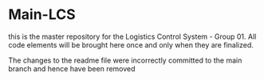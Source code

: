 # Main-LCS
this is the master repository for the Logistics Control System - Group 01. All code elements will be brought here once and only when they are finalized.

The changes to the readme file were incorrectly committed to the main branch and hence have been removed
